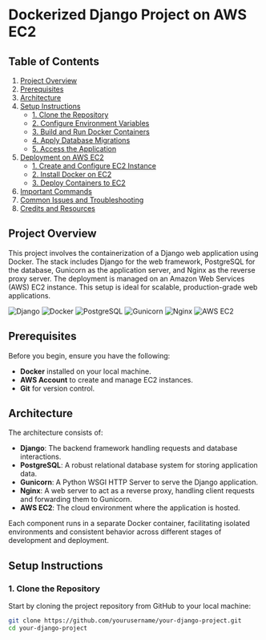 # Dockerized Django Project on AWS EC2

## Table of Contents
1. [Project Overview](#project-overview)
2. [Prerequisites](#prerequisites)
3. [Architecture](#architecture)
4. [Setup Instructions](#setup-instructions)
   - [1. Clone the Repository](#1-clone-the-repository)
   - [2. Configure Environment Variables](#2-configure-environment-variables)
   - [3. Build and Run Docker Containers](#3-build-and-run-docker-containers)
   - [4. Apply Database Migrations](#4-apply-database-migrations)
   - [5. Access the Application](#5-access-the-application)
5. [Deployment on AWS EC2](#deployment-on-aws-ec2)
   - [1. Create and Configure EC2 Instance](#1-create-and-configure-ec2-instance)
   - [2. Install Docker on EC2](#2-install-docker-on-ec2)
   - [3. Deploy Containers to EC2](#3-deploy-containers-to-ec2)
6. [Important Commands](#important-commands)
7. [Common Issues and Troubleshooting](#common-issues-and-troubleshooting)
8. [Credits and Resources](#credits-and-resources)

## Project Overview
This project involves the containerization of a Django web application using Docker. The stack includes Django for the web framework, PostgreSQL for the database, Gunicorn as the application server, and Nginx as the reverse proxy server. The deployment is managed on an Amazon Web Services (AWS) EC2 instance. This setup is ideal for scalable, production-grade web applications.

![Django](https://img.icons8.com/color/48/000000/django.png)
![Docker](https://img.icons8.com/color/48/000000/docker.png)
![PostgreSQL](https://icons8.com/icon/38561/postgresql)
![Gunicorn](https://img.icons8.com/color/48/000000/gunicorn.png)
![Nginx](https://img.icons8.com/color/48/000000/nginx.png)
![AWS EC2](https://img.icons8.com/color/48/000000/amazon-web-services.png)

## Prerequisites
Before you begin, ensure you have the following:
- **Docker** installed on your local machine.
- **AWS Account** to create and manage EC2 instances.
- **Git** for version control.

## Architecture
The architecture consists of:
- **Django**: The backend framework handling requests and database interactions.
- **PostgreSQL**: A robust relational database system for storing application data.
- **Gunicorn**: A Python WSGI HTTP Server to serve the Django application.
- **Nginx**: A web server to act as a reverse proxy, handling client requests and forwarding them to Gunicorn.
- **AWS EC2**: The cloud environment where the application is hosted.

Each component runs in a separate Docker container, facilitating isolated environments and consistent behavior across different stages of development and deployment.

## Setup Instructions

### 1. Clone the Repository
Start by cloning the project repository from GitHub to your local machine:

```bash
git clone https://github.com/yourusername/your-django-project.git
cd your-django-project
